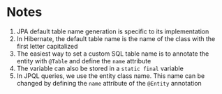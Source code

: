 # Notes

1. JPA default table name generation is specific to its implementation
2. In Hibernate, the default table name is the name of the class with the first letter capitalized
3. The easiest way to set a custom SQL table name is to annotate the entity with `@Table` and define the `name` attribute
4. The variable can also be stored in a `static final` variable
5. In JPQL queries, we use the entity class name. This name can be changed by defining the `name` attribute of the `@Entity` annotation